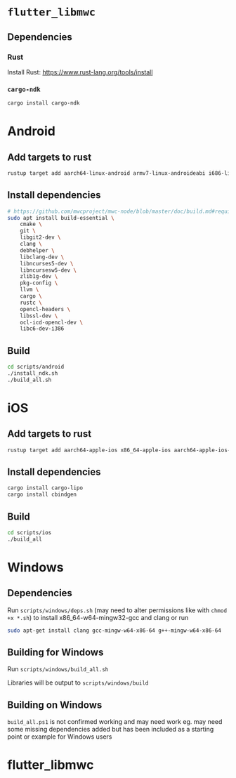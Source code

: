 # `flutter_libmwc`
## Dependencies
### Rust
Install Rust: https://www.rust-lang.org/tools/install

### `cargo-ndk`
```sh
cargo install cargo-ndk
```

# Android
## Add targets to rust
```sh
rustup target add aarch64-linux-android armv7-linux-androideabi i686-linux-android
```

## Install dependencies
```sh
# https://github.com/mwcproject/mwc-node/blob/master/doc/build.md#requirements
sudo apt install build-essential \
	cmake \
	git \
	libgit2-dev \
	clang \
	debhelper \
	libclang-dev \
	libncurses5-dev \
	libncursesw5-dev \
	zlib1g-dev \
	pkg-config \
	llvm \
	cargo \
	rustc \
	opencl-headers \
	libssl-dev \
	ocl-icd-opencl-dev \
	libc6-dev-i386
```

## Build
```sh
cd scripts/android
./install_ndk.sh
./build_all.sh
```

# iOS
## Add targets to rust
```sh
rustup target add aarch64-apple-ios x86_64-apple-ios aarch64-apple-ios-sim
```

## Install dependencies
```sh
cargo install cargo-lipo
cargo install cbindgen
```

## Build
```sh
cd scripts/ios
./build_all
```

# Windows
## Dependencies
Run `scripts/windows/deps.sh` (may need to alter permissions like with `chmod +x *.sh`) to install x86_64-w64-mingw32-gcc and clang or run
```sh
sudo apt-get install clang gcc-mingw-w64-x86-64 g++-mingw-w64-x86-64
```

## Building for Windows
Run `scripts/windows/build_all.sh`

Libraries will be output to `scripts/windows/build`

## Building on Windows
`build_all.ps1` is not confirmed working and may need work eg. may need some missing dependencies added but has been included as a starting point or example for Windows users
# flutter_libmwc
